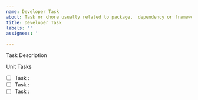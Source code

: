 ```yaml
---
name: Developer Task
about: Task or chore usually related to package,  dependency or framework
title: Developer Task
labels: ''
assignees: ''

---
```


Task Description

Unit Tasks
- [ ] Task :
- [ ] Task : 
- [ ] Task :
